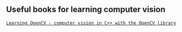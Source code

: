 ## Useful books for learning computer vision

[`Learning OpenCV - computer vision in C++ with the OpenCV library`]()
